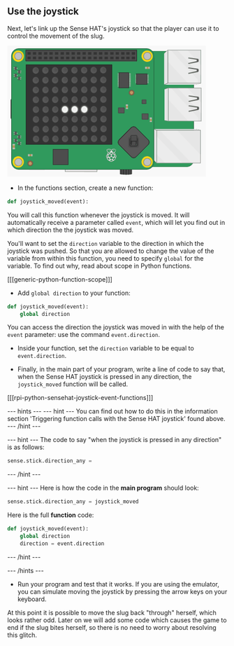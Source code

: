 ## Use the joystick

Next, let's link up the Sense HAT's joystick so that the player can use it to control the movement of the slug.

![Moving slug](images/moving-slug.gif)

+ In the functions section, create a new function:

```python
def joystick_moved(event):
```

You will call this function whenever the joystick is moved. It will automatically receive a parameter called `event`, which will let you find out in which direction the the joystick was moved.

You'll want to set the `direction` variable to the direction in which the joystick was pushed. So that you are allowed to change the value of the variable from within this function, you need to specify `global` for the variable. To find out why, read about scope in Python functions.

[[[generic-python-function-scope]]]

+ Add `global direction` to your function:

```python
def joystick_moved(event):
    global direction
```

You can access the direction the joystick was moved in with the help of the `event` parameter: use the command `event.direction`.

+ Inside your function, set the `direction` variable to be equal to `event.direction`.

+ Finally, in the main part of your program, write a line of code to say that, when the Sense HAT joystick is pressed in any direction, the `joystick_moved` function will be called.

[[[rpi-python-sensehat-joystick-event-functions]]]

--- hints ---
--- hint ---
You can find out how to do this in the information section 'Triggering function calls with the Sense HAT joystick' found above.
--- /hint ---

--- hint ---
The code to say "when the joystick is pressed in any direction" is as follows:

```python
sense.stick.direction_any =
```
--- /hint ---

--- hint ---
Here is how the code in the **main program** should look:

```python
sense.stick.direction_any = joystick_moved
```

Here is the full **function** code:
```python
def joystick_moved(event):
    global direction
    direction = event.direction
```

--- /hint ---

--- /hints ---

+ Run your program and test that it works. If you are using the emulator, you can simulate moving the joystick by pressing the arrow keys on your keyboard.

At this point it is possible to move the slug back "through" herself, which looks rather odd. Later on we will add some code which causes the game to end if the slug bites herself, so there is no need to worry about resolving this glitch.
